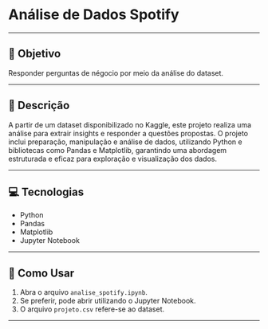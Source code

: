 # Análise de Dados Spotify

---

## 🎯 Objetivo
Responder perguntas de négocio por meio da análise do dataset.

---

## 📝 Descrição
A partir de um dataset disponibilizado no Kaggle, este projeto realiza uma análise para extrair insights e responder a questões propostas. O projeto inclui preparação, manipulação e análise de dados, utilizando Python e bibliotecas como Pandas e Matplotlib, garantindo uma abordagem estruturada e eficaz para exploração e visualização dos dados.

---

## 💻 Tecnologias
- Python
- Pandas
- Matplotlib
- Jupyter Notebook

---

## 📂 Como Usar
1. Abra o arquivo `analise_spotify.ipynb`.
2. Se preferir, pode abrir utilizando o Jupyter Notebook.
3. O arquivo `projeto.csv` refere-se ao dataset.

---
